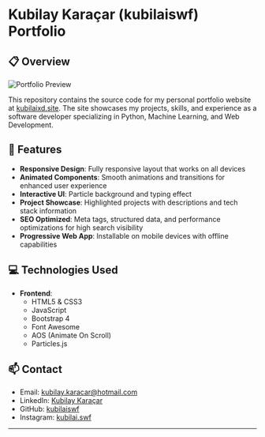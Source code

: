 # Kubilay Karaçar (kubilaiswf) Portfolio

## 📋 Overview

![Portfolio Preview](https://kubilaixd.site/ico/apple-icon-57x57.png)

This repository contains the source code for my personal portfolio website at [kubilaixd.site](https://kubilaixd.site). The site showcases my projects, skills, and experience as a software developer specializing in Python, Machine Learning, and Web Development.


## 🚀 Features

- **Responsive Design**: Fully responsive layout that works on all devices
- **Animated Components**: Smooth animations and transitions for enhanced user experience
- **Interactive UI**: Particle background and typing effect
- **Project Showcase**: Highlighted projects with descriptions and tech stack information
- **SEO Optimized**: Meta tags, structured data, and performance optimizations for high search visibility
- **Progressive Web App**: Installable on mobile devices with offline capabilities

## 💻 Technologies Used

- **Frontend**:
  - HTML5 & CSS3
  - JavaScript
  - Bootstrap 4
  - Font Awesome
  - AOS (Animate On Scroll)
  - Particles.js

## 📫 Contact

- Email: [kubilay.karacar@hotmail.com](mailto:kubilay.karacar@hotmail.com)
- LinkedIn: [Kubilay Karaçar](https://linkedin.com/in/kubilay-karaçar-87376330a)
- GitHub: [kubilaiswf](https://github.com/kubilaiswf)
- Instagram: [kubilai.swf](https://instagram.com/kubilai.swf)

---

